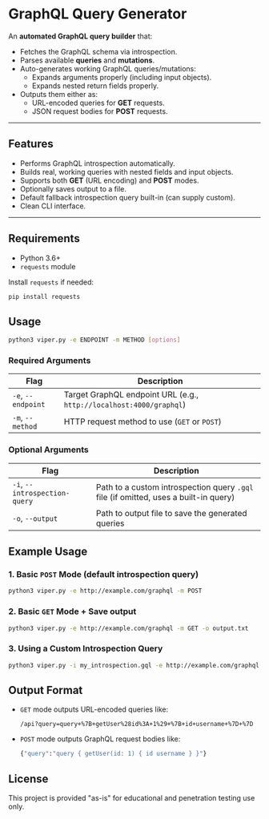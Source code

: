 # GraphQL Query Generator

An **automated GraphQL query builder** that:

- Fetches the GraphQL schema via introspection.
- Parses available **queries** and **mutations**.
- Auto-generates working GraphQL queries/mutations:
  - Expands arguments properly (including input objects).
  - Expands nested return fields properly.
- Outputs them either as:
  - URL-encoded queries for **GET** requests.
  - JSON request bodies for **POST** requests.

---

## Features

- Performs GraphQL introspection automatically.
- Builds real, working queries with nested fields and input objects.
- Supports both **GET** (URL encoding) and **POST** modes.
- Optionally saves output to a file.
- Default fallback introspection query built-in (can supply custom).
- Clean CLI interface.

---

## Requirements

- Python 3.6+
- `requests` module

Install `requests` if needed:

```bash
pip install requests
```

## Usage
```bash
python3 viper.py -e ENDPOINT -m METHOD [options]
```

### Required Arguments

| Flag | Description |
| ---- | ----------- |
| `-e`, `--endpoint` | Target GraphQL endpoint URL (e.g., `http://localhost:4000/graphql`) |
| `-m`, `--method` | HTTP request method to use (`GET` or `POST`) |

### Optional Arguments

| Flag | Description |
| ---- | ----------- |
| `-i`, `--introspection-query` | Path to a custom introspection query `.gql` file (if omitted, uses a built-in query) |
| `-o`, `--output` | Path to output file to save the generated queries |

## Example Usage

### 1. Basic `POST` Mode (default introspection query)
```bash
python3 viper.py -e http://example.com/graphql -m POST
```

### 2. Basic `GET` Mode + Save output
```bash
python3 viper.py -e http://example.com/graphql -m GET -o output.txt
```

### 3. Using a Custom Introspection Query
```bash
python3 viper.py -i my_introspection.gql -e http://example.com/graphql -m POST
```

## Output Format
- `GET` mode outputs URL-encoded queries like:
  ```
  /api?query=query+%7B+getUser%28id%3A+1%29+%7B+id+username+%7D+%7D
  ```
- `POST` mode outputs GraphQL request bodies like:
  ```graphql
  {"query":"query { getUser(id: 1) { id username } }"}
  ```

## License

This project is provided "as-is" for educational and penetration testing use only.
